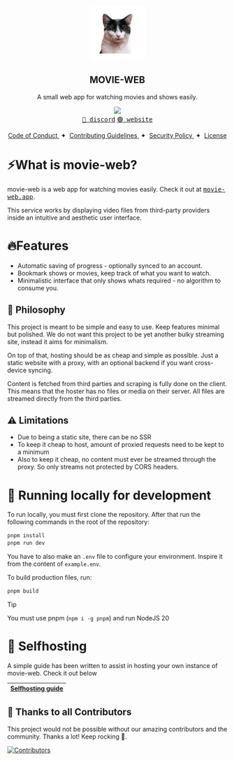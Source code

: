 <div align="center">
<img src="./public/android-chrome-192x192.png" height="125px"/> 
<h2>
 MOVIE-WEB
</h2>
<p>A small web app for watching movies and shows easily.</p>
</div>
<p align="center">
  <img src="https://skillicons.dev/icons?i=react,vite,ts" />
  <br/>
  <a href="https://discord.movie-web.app"><kbd>🔵 discord</kbd></a> <a href="https://movie-web.app"><kbd>🟢 website</kbd></a>
</p>
<div align="center">
    <a href="./.github/CODE_OF_CONDUCT.md" target="_blank">
        Code of Conduct
    </a>
    <span>&nbsp;✦&nbsp;</span>
    <a href="./.github/CONTRIBUTING.md">
        Contributing Guidelines
    </a>
    <span>&nbsp;✦&nbsp;</span>
    <a href="./.github/SECURITY.md">
        Security Policy
    </a>
    <span>&nbsp;✦&nbsp;</span>
    <a href="./LICENSE.md">
        License
    </a>
</div>

# ⚡What is movie-web?

movie-web is a web app for watching movies easily. Check it out at <a href="https://movie-web.app"><kbd>movie-web.app</kbd></a>.

This service works by displaying video files from third-party providers inside an intuitive and aesthetic user interface.

# 🔥Features

- Automatic saving of progress - optionally synced to an account.
- Bookmark shows or movies, keep track of what you want to watch.
- Minimalistic interface that only shows whats required - no algorithm to consume you.

## 🍄 Philosophy

This project is meant to be simple and easy to use. Keep features minimal but polished.
We do not want this project to be yet another bulky streaming site, instead it aims for minimalism.

On top of that, hosting should be as cheap and simple as possible. Just a static website with a proxy, with an optional backend if you want cross-device syncing.

Content is fetched from third parties and scraping is fully done on the client. This means that the hoster has no files or media on their server. All files are streamed directly from the third parties.

## ⚠️ Limitations

- Due to being a static site, there can be no SSR
- To keep it cheap to host, amount of proxied requests need to be kept to a minimum
- Also to keep it cheap, no content must ever be streamed through the proxy. So only streams not protected by CORS headers.

# 🧬 Running locally for development

To run locally, you must first clone the repository. After that run the following commands in the root of the repository:
```bash
pnpm install
pnpm run dev
```

You have to also make an `.env` file to configure your environment. Inspire it from the content of `example.env`.

To build production files, run:
```bash
pnpm build
```

> [!TIP]
> You must use pnpm (`npm i -g pnpm`) and run NodeJS 20

# 🥔 Selfhosting

A simple guide has been written to assist in hosting your own instance of movie-web. Check it out below

|[Selfhosting guide](https://docs.movie-web.app)|
|---|

## 🤝 Thanks to all Contributors
This project would not be possible without our amazing contributors and the community. Thanks a lot! Keep rocking 🍻.

[![Contributors](https://contrib.rocks/image?repo=movie-web/movie-web)](https://github.com/movie-web/movie-web/graphs/contributors)

